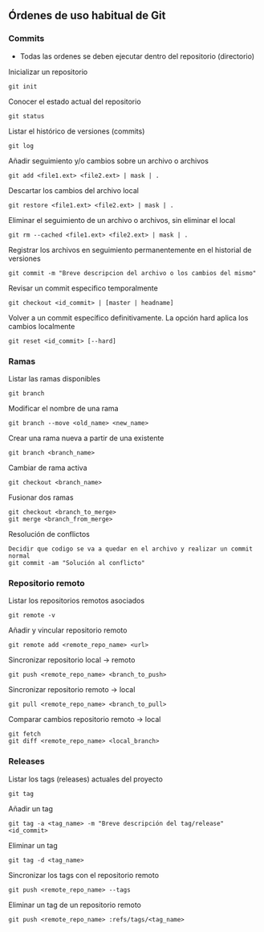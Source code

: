 ## Órdenes de uso habitual de Git

### Commits

- Todas las ordenes se deben ejecutar dentro del repositorio (directorio)

Inicializar un repositorio

```
git init
```

Conocer el estado actual del repositorio

```
git status
```

Listar el histórico de versiones (commits)

```
git log
```

Añadir seguimiento y/o cambios sobre un  archivo o archivos

```
git add <file1.ext> <file2.ext> | mask | .
```

Descartar los cambios del archivo local

```
git restore <file1.ext> <file2.ext> | mask | .
```

Eliminar el seguimiento de un archivo o archivos, sin eliminar el local

```
git rm --cached <file1.ext> <file2.ext> | mask | .
```

Registrar los archivos en seguimiento permanentemente en el historial de versiones

```
git commit -m "Breve descripcion del archivo o los cambios del mismo"
```

Revisar un commit especifico temporalmente

```
git checkout <id_commit> | [master | headname]
```

Volver a un commit específico definitivamente. La opción hard aplica los cambios localmente

```
git reset <id_commit> [--hard]
```

### Ramas

Listar las ramas disponibles

```
git branch
```

Modificar el nombre de una rama

```
git branch --move <old_name> <new_name>
```

Crear una rama nueva a partir de una existente

```
git branch <branch_name>
```

Cambiar de rama activa

```
git checkout <branch_name>
```

Fusionar dos ramas

```
git checkout <branch_to_merge>
git merge <branch_from_merge>
```

Resolución de conflictos

```
Decidir que codigo se va a quedar en el archivo y realizar un commit normal
git commit -am "Solución al conflicto"
```

### Repositorio remoto

Listar los repositorios remotos asociados

```
git remote -v
```

Añadir y vincular repositorio remoto

```
git remote add <remote_repo_name> <url>
```

Sincronizar repositorio local -> remoto

```
git push <remote_repo_name> <branch_to_push>
```

Sincronizar repositorio remoto -> local

```
git pull <remote_repo_name> <branch_to_pull>
```

Comparar cambios repositorio remoto -> local

```
git fetch
git diff <remote_repo_name> <local_branch>
```

### Releases

Listar los tags (releases) actuales del proyecto

```
git tag
```

Añadir un tag

```
git tag -a <tag_name> -m "Breve descripción del tag/release" <id_commit>
```

Eliminar un tag

```
git tag -d <tag_name>
```

Sincronizar los tags con el repositorio remoto

```
git push <remote_repo_name> --tags
```

Eliminar un tag de un repositorio remoto

```
git push <remote_repo_name> :refs/tags/<tag_name>
```
